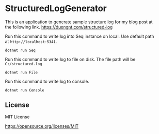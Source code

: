 # StructuredLogGenerator

This is an application to generate sample structure log for my blog post at the following link.
https://duongnt.com/structured-log

Run this command to write log into Seq instance on local. Use default path at `http://localhost:5341`.
```
dotnet run Seq
```

Run this command to write log to file on disk. The file path will be `C:/structured.log`
```
dotnet run File
```

Run this command to write log to console.
```
dotnet run Console
```

## License

MIT License

https://opensource.org/licenses/MIT